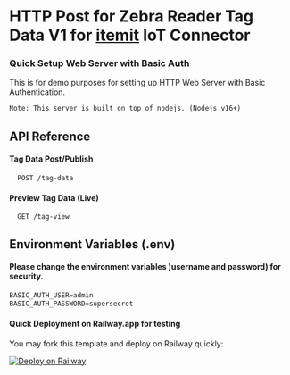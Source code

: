 
# HTTP Post for Zebra Reader Tag Data V1 for [itemit](https://itemit.com) IoT Connector

### Quick Setup Web Server with Basic Auth

This is for demo purposes for setting up HTTP Web Server with Basic Authentication.

```txt
Note: This server is built on top of nodejs. (Nodejs v16+)
```



## API Reference

#### Tag Data Post/Publish
```http
  POST /tag-data
```

#### Preview Tag Data (Live)
```http
  GET /tag-view
```

## Environment Variables (.env)
#### Please change the environment variables )username and password) for security.
```txt
BASIC_AUTH_USER=admin
BASIC_AUTH_PASSWORD=supersecret
```

#### Quick Deployment on Railway.app for testing
You may fork this template and deploy on Railway quickly:

[![Deploy on Railway](https://railway.app/button.svg)](https://railway.app/template/naLkNn?referralCode=zEKVel)

